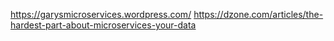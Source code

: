 https://garysmicroservices.wordpress.com/
https://dzone.com/articles/the-hardest-part-about-microservices-your-data
